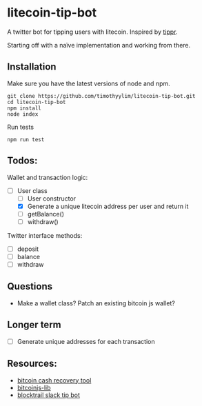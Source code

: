# litecoin-tip-bot

A twitter bot for tipping users with litecoin. Inspired by [tippr](https://www.reddit.com/r/tippr/wiki/index).

Starting off with a naïve implementation and working from there.

## Installation

Make sure you have the latest versions of node and npm. 

```
git clone https://github.com/timothyylim/litecoin-tip-bot.git
cd litecoin-tip-bot
npm install
node index
```

Run tests

```npm run test```

## Todos:

Wallet and transaction logic:
- [ ] User class
  - [ ] User constructor
  - [x] Generate a unique litecoin address per user and return it
  - [ ] getBalance()
  - [ ] withdraw()

Twitter interface methods:
- [ ] deposit
- [ ] balance
- [ ] withdraw

## Questions

- Make a wallet class? Patch an existing bitcoin js wallet?

## Longer term

- [ ] Generate unique addresses for each transaction

## Resources:
- [bitcoin cash recovery tool](https://github.com/timothyylim/bitgo-bcash-recovery-tool/tree/master/src)
- [bitcoinjs-lib](https://github.com/bitcoinjs/bitcoinjs-lib)
- [blocktrail slack tip bot](https://github.com/blocktrail/slack-tipbot/blob/master/lib/user.js)
